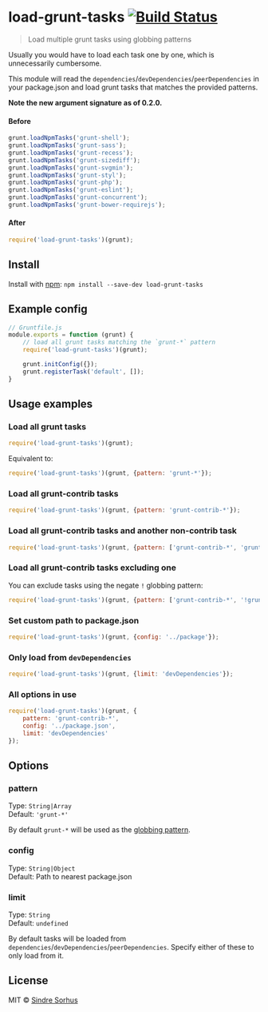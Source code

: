# load-grunt-tasks [![Build Status](https://secure.travis-ci.org/sindresorhus/load-grunt-tasks.png?branch=master)](http://travis-ci.org/sindresorhus/load-grunt-tasks)

> Load multiple grunt tasks using globbing patterns

Usually you would have to load each task one by one, which is unnecessarily cumbersome.

This module will read the `dependencies`/`devDependencies`/`peerDependencies` in your package.json and load grunt tasks that matches the provided patterns.

**Note the new argument signature as of 0.2.0.**


#### Before

```js
grunt.loadNpmTasks('grunt-shell');
grunt.loadNpmTasks('grunt-sass');
grunt.loadNpmTasks('grunt-recess');
grunt.loadNpmTasks('grunt-sizediff');
grunt.loadNpmTasks('grunt-svgmin');
grunt.loadNpmTasks('grunt-styl');
grunt.loadNpmTasks('grunt-php');
grunt.loadNpmTasks('grunt-eslint');
grunt.loadNpmTasks('grunt-concurrent');
grunt.loadNpmTasks('grunt-bower-requirejs');
```

#### After

```js
require('load-grunt-tasks')(grunt);
```


## Install

Install with [npm](https://npmjs.org/package/load-grunt-tasks): `npm install --save-dev load-grunt-tasks`


## Example config

```js
// Gruntfile.js
module.exports = function (grunt) {
	// load all grunt tasks matching the `grunt-*` pattern
	require('load-grunt-tasks')(grunt);

	grunt.initConfig({});
	grunt.registerTask('default', []);
}
```


## Usage examples

### Load all grunt tasks

```js
require('load-grunt-tasks')(grunt);
```

Equivalent to:

```js
require('load-grunt-tasks')(grunt, {pattern: 'grunt-*'});
```

### Load all grunt-contrib tasks

```js
require('load-grunt-tasks')(grunt, {pattern: 'grunt-contrib-*'});
```

### Load all grunt-contrib tasks and another non-contrib task

```js
require('load-grunt-tasks')(grunt, {pattern: ['grunt-contrib-*', 'grunt-shell']});
```

### Load all grunt-contrib tasks excluding one

You can exclude tasks using the negate `!` globbing pattern:

```js
require('load-grunt-tasks')(grunt, {pattern: ['grunt-contrib-*', '!grunt-contrib-coffee']});
```

### Set custom path to package.json

```js
require('load-grunt-tasks')(grunt, {config: '../package'});
```

### Only load from `devDependencies`

```js
require('load-grunt-tasks')(grunt, {limit: 'devDependencies'});
```

### All options in use

```js
require('load-grunt-tasks')(grunt, {
	pattern: 'grunt-contrib-*',
	config: '../package.json',
	limit: 'devDependencies'
});
```


## Options

### pattern

Type: `String|Array`  
Default: `'grunt-*'`

By default `grunt-*` will be used as the [globbing pattern](https://github.com/isaacs/minimatch).

### config

Type: `String|Object`  
Default: Path to nearest package.json

### limit

Type: `String`  
Default: `undefined`

By default tasks will be loaded from `dependencies`/`devDependencies`/`peerDependencies`. Specify either of these to only load from it.


## License

MIT © [Sindre Sorhus](http://sindresorhus.com)
